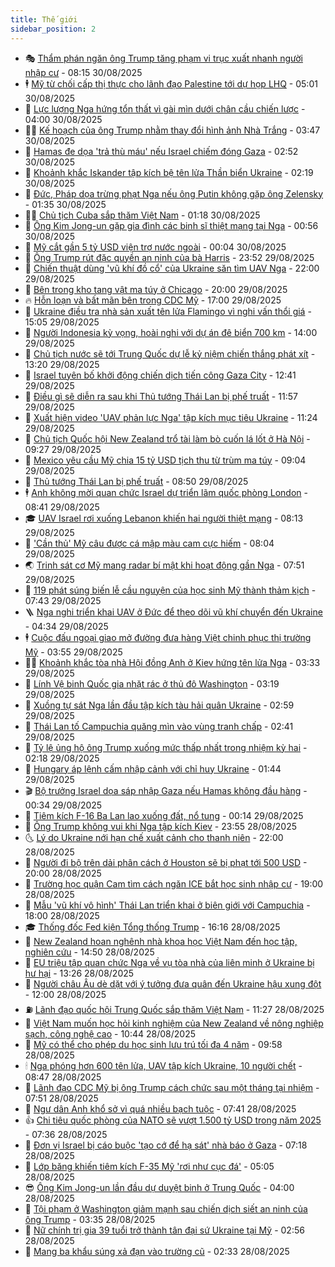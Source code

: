 ```yaml
---
title: Thế giới
sidebar_position: 2
---
```


<!-- vnexpress-the-gioi:START -->
- 🎭 [Thẩm phán ngăn ông Trump tăng phạm vi trục xuất nhanh người nhập cư](https://vnexpress.net/tham-phan-ngan-ong-trump-tang-pham-vi-truc-xuat-nhanh-nguoi-nhap-cu-4933474.html) - 08:15 30/08/2025
- 🕴 [Mỹ từ chối cấp thị thực cho lãnh đạo Palestine tới dự họp LHQ](https://vnexpress.net/my-tu-choi-cap-thi-thuc-cho-lanh-dao-palestine-toi-du-hop-lhq-4933424.html) - 05:01 30/08/2025
- 🤭 [Lực lượng Nga hứng tổn thất vì gài mìn dưới chân cầu chiến lược](https://vnexpress.net/luc-luong-nga-hung-ton-that-vi-gai-min-duoi-chan-cau-chien-luoc-4933406.html) - 04:00 30/08/2025
- 🧑‍💻 [Kế hoạch của ông Trump nhằm thay đổi hình ảnh Nhà Trắng](https://vnexpress.net/ke-hoach-cua-ong-trump-nham-thay-doi-hinh-anh-nha-trang-4933376.html) - 03:47 30/08/2025
- 🦏 [Hamas đe dọa &#39;trả thù máu&#39; nếu Israel chiếm đóng Gaza](https://vnexpress.net/hamas-de-doa-tra-thu-mau-neu-israel-chiem-dong-gaza-4933394.html) - 02:52 30/08/2025
- 🦒 [Khoảnh khắc Iskander tập kích bệ tên lửa Thần biển Ukraine](https://vnexpress.net/khoanh-khac-iskander-tap-kich-be-ten-lua-than-bien-ukraine-4933389.html) - 02:19 30/08/2025
- 🌈 [Đức, Pháp dọa trừng phạt Nga nếu ông Putin không gặp ông Zelensky](https://vnexpress.net/duc-phap-doa-trung-phat-nga-neu-ong-putin-khong-gap-ong-zelensky-4933356.html) - 01:35 30/08/2025
- 🧑‍🏫 [Chủ tịch Cuba sắp thăm Việt Nam](https://vnexpress.net/chu-tich-cuba-sap-tham-viet-nam-4933357.html) - 01:18 30/08/2025
- 🐲 [Ông Kim Jong-un gặp gia đình các binh sĩ thiệt mạng tại Nga](https://vnexpress.net/ong-kim-jong-un-gap-gia-dinh-cac-binh-si-thiet-mang-tai-nga-4933349.html) - 00:56 30/08/2025
- 🦒 [Mỹ cắt gần 5 tỷ USD viện trợ nước ngoài](https://vnexpress.net/my-cat-gan-5-ty-usd-vien-tro-nuoc-ngoai-4933336.html) - 00:04 30/08/2025
- 🐻 [Ông Trump rút đặc quyền an ninh của bà Harris](https://vnexpress.net/ong-trump-rut-dac-quyen-an-ninh-cua-ba-harris-4933339.html) - 23:52 29/08/2025
- 🚀 [Chiến thuật dùng &#39;vũ khí đồ cổ&#39; của Ukraine săn tìm UAV Nga](https://vnexpress.net/chien-thuat-dung-vu-khi-do-co-cua-ukraine-san-tim-uav-nga-4932860.html) - 22:00 29/08/2025
- 🥰 [Bên trong kho tang vật ma túy ở Chicago](https://vnexpress.net/ben-trong-kho-tang-vat-ma-tuy-o-chicago-4931572.html) - 20:00 29/08/2025
- 🔥 [Hỗn loạn và bất mãn bên trong CDC Mỹ](https://vnexpress.net/hon-loan-va-bat-man-ben-trong-cdc-my-4932892.html) - 17:00 29/08/2025
- 🥳 [Ukraine điều tra nhà sản xuất tên lửa Flamingo vì nghi vấn thổi giá](https://vnexpress.net/ukraine-dieu-tra-nha-san-xuat-ten-lua-flamingo-vi-nghi-van-thoi-gia-4933294.html) - 15:05 29/08/2025
- 💼 [Người Indonesia kỳ vọng, hoài nghi với dự án đê biển 700 km](https://vnexpress.net/nguoi-indonesia-ky-vong-hoai-nghi-voi-du-an-de-bien-700-km-4932714.html) - 14:00 29/08/2025
- 🤡 [Chủ tịch nước sẽ tới Trung Quốc dự lễ kỷ niệm chiến thắng phát xít](https://vnexpress.net/chu-tich-nuoc-se-toi-trung-quoc-du-le-ky-niem-chien-thang-phat-xit-4933284.html) - 13:20 29/08/2025
- 🌁 [Israel tuyên bố khởi động chiến dịch tiến công Gaza City](https://vnexpress.net/israel-tuyen-bo-khoi-dong-chien-dich-tien-cong-gaza-city-4933271.html) - 12:41 29/08/2025
- 🤩 [Điều gì sẽ diễn ra sau khi Thủ tướng Thái Lan bị phế truất](https://vnexpress.net/dieu-gi-se-dien-ra-sau-khi-thu-tuong-thai-lan-bi-phe-truat-4933254.html) - 11:57 29/08/2025
- 🎉 [Xuất hiện video &#39;UAV phản lực Nga&#39; tập kích mục tiêu Ukraine](https://vnexpress.net/xuat-hien-video-uav-phan-luc-nga-tap-kich-muc-tieu-ukraine-4933002.html) - 11:24 29/08/2025
- 🎉 [Chủ tịch Quốc hội New Zealand trổ tài làm bò cuốn lá lốt ở Hà Nội](https://vnexpress.net/chu-tich-quoc-hoi-new-zealand-tro-tai-lam-bo-cuon-la-lot-o-ha-noi-4933197.html) - 09:27 29/08/2025
- 🌁 [Mexico yêu cầu Mỹ chia 15 tỷ USD tịch thu từ trùm ma túy](https://vnexpress.net/mexico-yeu-cau-my-chia-15-ty-usd-tich-thu-tu-trum-ma-tuy-4933177.html) - 09:04 29/08/2025
- 🌊 [Thủ tướng Thái Lan bị phế truất](https://vnexpress.net/thu-tuong-thai-lan-bi-phe-truat-4933145.html) - 08:50 29/08/2025
- 🕴 [Anh không mời quan chức Israel dự triển lãm quốc phòng London](https://vnexpress.net/anh-khong-moi-quan-chuc-israel-du-trien-lam-quoc-phong-london-4933108.html) - 08:41 29/08/2025
- 🎓 [UAV Israel rơi xuống Lebanon khiến hai người thiệt mạng](https://vnexpress.net/uav-israel-roi-xuong-lebanon-khien-hai-nguoi-thiet-mang-4933123.html) - 08:13 29/08/2025
- 🦩 [&#39;Cần thủ&#39; Mỹ câu được cá mập màu cam cực hiếm](https://vnexpress.net/can-thu-my-cau-duoc-ca-map-mau-cam-cuc-hiem-4933024.html) - 08:04 29/08/2025
- 🌏 [Trinh sát cơ Mỹ mang radar bí mật khi hoạt động gần Nga](https://vnexpress.net/trinh-sat-co-my-mang-radar-bi-mat-khi-hoat-dong-gan-nga-4932978.html) - 07:51 29/08/2025
- 🌋 [119 phát súng biến lễ cầu nguyện của học sinh Mỹ thành thảm kịch](https://vnexpress.net/119-phat-sung-bien-le-cau-nguyen-cua-hoc-sinh-my-thanh-tham-kich-4932934.html) - 07:43 29/08/2025
- 🪜 [Nga nghi triển khai UAV ở Đức để theo dõi vũ khí chuyển đến Ukraine](https://vnexpress.net/nga-nghi-trien-khai-uav-o-duc-de-theo-doi-vu-khi-chuyen-den-ukraine-4932895.html) - 04:34 29/08/2025
- 🕴 [Cuộc đấu ngoại giao mở đường đưa hàng Việt chinh phục thị trường Mỹ](https://vnexpress.net/cuoc-dau-ngoai-giao-mo-duong-dua-hang-viet-chinh-phuc-thi-truong-my-4932730.html) - 03:55 29/08/2025
- 🧑‍🏫 [Khoảnh khắc tòa nhà Hội đồng Anh ở Kiev hứng tên lửa Nga](https://vnexpress.net/khoanh-khac-toa-nha-hoi-dong-anh-o-kiev-hung-ten-lua-nga-4932902.html) - 03:33 29/08/2025
- 🌮 [Lính Vệ binh Quốc gia nhặt rác ở thủ đô Washington](https://vnexpress.net/linh-ve-binh-quoc-gia-nhat-rac-o-thu-do-washington-4932564.html) - 03:19 29/08/2025
- 🚦 [Xuồng tự sát Nga lần đầu tập kích tàu hải quân Ukraine](https://vnexpress.net/xuong-tu-sat-nga-lan-dau-tap-kich-tau-hai-quan-ukraine-4932869.html) - 02:59 29/08/2025
- 💫 [Thái Lan tố Campuchia quăng mìn vào vùng tranh chấp](https://vnexpress.net/thai-lan-to-campuchia-quang-min-vao-vung-tranh-chap-4932884.html) - 02:41 29/08/2025
- 🤡 [Tỷ lệ ủng hộ ông Trump xuống mức thấp nhất trong nhiệm kỳ hai](https://vnexpress.net/ty-le-ung-ho-ong-trump-xuong-muc-thap-nhat-trong-nhiem-ky-hai-4932873.html) - 02:18 29/08/2025
- 🦣 [Hungary áp lệnh cấm nhập cảnh với chỉ huy Ukraine](https://vnexpress.net/hungary-ap-lenh-cam-nhap-canh-voi-chi-huy-ukraine-4932863.html) - 01:44 29/08/2025
- 🎬 [Bộ trưởng Israel dọa sáp nhập Gaza nếu Hamas không đầu hàng](https://vnexpress.net/bo-truong-israel-doa-sap-nhap-gaza-neu-hamas-khong-dau-hang-4932858.html) - 00:34 29/08/2025
- 🎉 [Tiêm kích F-16 Ba Lan lao xuống đất, nổ tung](https://vnexpress.net/tiem-kich-f-16-ba-lan-lao-xuong-dat-no-tung-4932855.html) - 00:14 29/08/2025
- 🎡 [Ông Trump không vui khi Nga tập kích Kiev](https://vnexpress.net/ong-trump-khong-vui-khi-nga-tap-kich-kiev-4932847.html) - 23:55 28/08/2025
- 🌜 [Lý do Ukraine nới hạn chế xuất cảnh cho thanh niên](https://vnexpress.net/ly-do-ukraine-noi-han-che-xuat-canh-cho-thanh-nien-4932426.html) - 22:00 28/08/2025
- 🎡 [Người đi bộ trên dải phân cách ở Houston sẽ bị phạt tới 500 USD](https://vnexpress.net/nguoi-di-bo-tren-dai-phan-cach-o-houston-se-bi-phat-toi-500-usd-4932679.html) - 20:00 28/08/2025
- 🤗 [Trường học quận Cam tìm cách ngăn ICE bắt học sinh nhập cư](https://vnexpress.net/truong-hoc-quan-cam-tim-cach-ngan-ice-bat-hoc-sinh-nhap-cu-4931785.html) - 19:00 28/08/2025
- 🦩 [Mẫu &#39;vũ khí vô hình&#39; Thái Lan triển khai ở biên giới với Campuchia](https://vnexpress.net/mau-vu-khi-vo-hinh-thai-lan-trien-khai-o-bien-gioi-voi-campuchia-4932271.html) - 18:00 28/08/2025
- 🎓 [Thống đốc Fed kiện Tổng thống Trump](https://vnexpress.net/thong-doc-fed-kien-tong-thong-trump-4932823.html) - 16:16 28/08/2025
- 🌁 [New Zealand hoan nghênh nhà khoa học Việt Nam đến học tập, nghiên cứu](https://vnexpress.net/new-zealand-hoan-nghenh-nha-khoa-hoc-viet-nam-den-hoc-tap-nghien-cuu-4932806.html) - 14:50 28/08/2025
- 🤩 [EU triệu tập quan chức Nga về vụ tòa nhà của liên minh ở Ukraine bị hư hại](https://vnexpress.net/eu-trieu-tap-quan-chuc-nga-ve-vu-toa-nha-cua-lien-minh-o-ukraine-bi-hu-hai-4932789.html) - 13:26 28/08/2025
- 👹 [Người châu Âu dè dặt với ý tưởng đưa quân đến Ukraine hậu xung đột](https://vnexpress.net/nguoi-chau-au-de-dat-voi-y-tuong-dua-quan-den-ukraine-hau-xung-dot-4932208.html) - 12:00 28/08/2025
- ⛽️ [Lãnh đạo quốc hội Trung Quốc sắp thăm Việt Nam](https://vnexpress.net/lanh-dao-quoc-hoi-trung-quoc-sap-tham-viet-nam-4932766.html) - 11:27 28/08/2025
- 🚀 [Việt Nam muốn học hỏi kinh nghiệm của New Zealand về nông nghiệp sạch, công nghệ cao](https://vnexpress.net/viet-nam-muon-hoc-hoi-kinh-nghiem-cua-new-zealand-ve-nong-nghiep-sach-cong-nghe-cao-4932736.html) - 10:44 28/08/2025
- 🎡 [Mỹ có thể cho phép du học sinh lưu trú tối đa 4 năm](https://vnexpress.net/my-co-the-cho-phep-du-hoc-sinh-luu-tru-toi-da-4-nam-4932735.html) - 09:58 28/08/2025
- 🕯 [Nga phóng hơn 600 tên lửa, UAV tập kích Ukraine, 10 người chết](https://vnexpress.net/nga-phong-hon-600-ten-lua-uav-tap-kich-ukraine-10-nguoi-chet-4932636.html) - 08:47 28/08/2025
- 🐻 [Lãnh đạo CDC Mỹ bị ông Trump cách chức sau một tháng tại nhiệm](https://vnexpress.net/lanh-dao-cdc-my-bi-ong-trump-cach-chuc-sau-mot-thang-tai-nhiem-4932655.html) - 07:51 28/08/2025
- 🚦 [Ngư dân Anh khổ sở vì quá nhiều bạch tuộc](https://vnexpress.net/ngu-dan-anh-kho-so-vi-qua-nhieu-bach-tuoc-4932572.html) - 07:41 28/08/2025
- 👍 [Chi tiêu quốc phòng của NATO sẽ vượt 1.500 tỷ USD trong năm 2025](https://vnexpress.net/chi-tieu-quoc-phong-cua-nato-se-vuot-1-500-ty-usd-trong-nam-2025-4932603.html) - 07:36 28/08/2025
- 🚀 [Đơn vị Israel bị cáo buộc &#39;tạo cớ để hạ sát&#39; nhà báo ở Gaza](https://vnexpress.net/don-vi-israel-bi-cao-buoc-tao-co-de-ha-sat-nha-bao-o-gaza-4932430.html) - 07:18 28/08/2025
- 🌮 [Lớp băng khiến tiêm kích F-35 Mỹ &#39;rơi như cục đá&#39;](https://vnexpress.net/lop-bang-khien-tiem-kich-f-35-my-roi-nhu-cuc-da-4932189.html) - 05:05 28/08/2025
- 😎 [Ông Kim Jong-un lần đầu dự duyệt binh ở Trung Quốc](https://vnexpress.net/ong-kim-jong-un-lan-dau-du-duyet-binh-o-trung-quoc-4932503.html) - 04:00 28/08/2025
- 🐲 [Tội phạm ở Washington giảm mạnh sau chiến dịch siết an ninh của ông Trump](https://vnexpress.net/toi-pham-o-washington-giam-manh-sau-chien-dich-siet-an-ninh-cua-ong-trump-4932507.html) - 03:35 28/08/2025
- 💫 [Nữ chính trị gia 39 tuổi trở thành tân đại sứ Ukraine tại Mỹ](https://vnexpress.net/nu-chinh-tri-gia-39-tuoi-tro-thanh-tan-dai-su-ukraine-tai-my-4932460.html) - 02:56 28/08/2025
- 👀 [Mang ba khẩu súng xả đạn vào trường cũ](https://vnexpress.net/mang-ba-khau-sung-xa-dan-vao-truong-cu-4932466.html) - 02:33 28/08/2025<!-- vnexpress-the-gioi:END -->